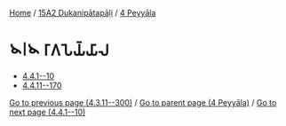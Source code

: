 
[Home](/) / [15A2 Dukanipātapāḷi](...md) / [4 Peyyāla](../15A2/4.md)

# 𑁪𑁇𑁪 𑀭𑀸𑀕𑀧𑁂𑀬𑁆𑀬𑀸𑀮

* [4.4.1--10](4.4/4.4.1--10.md)
* [4.4.11--170](4.4/4.4.11--170.md)

[Go to previous page (4.3.11--300)](4.3/4.3.11--300.md) / [Go to parent page (4 Peyyāla)](../15A2/4.md) / [Go to next page (4.4.1--10)](4.4/4.4.1--10.md)


